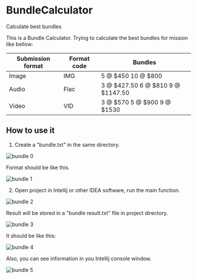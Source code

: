 # BundleCalculator
Calculate best bundles


This is a Bundle Calculator. Trying to calculate the best bundles for mission like bellow:

Submission format | Format code | Bundles
----------------- | ----------- | -------
Image | IMG | 5 @ $450 10 @ $800
Audio | Flac | 3 @ $427.50 6 @ $810 9 @ $1147.50
Video | VID | 3 @ $570 5 @ $900 9 @ $1530

## How to use it
1. Create a "bundle.txt" in the same directory. 

![bundle 0](https://user-images.githubusercontent.com/83932602/148603010-5ba7cc76-cd49-4d00-a5e6-c538fc9f183b.jpg)


Format should be like this.

![bundle 1](https://user-images.githubusercontent.com/83932602/148602926-db73306b-a161-4260-8634-e42595f8eb39.jpg)


2. Open project in Intellij or other IDEA software, run the main function.

![bundle 2](https://user-images.githubusercontent.com/83932602/148603153-01bb5aa3-6c0c-4bc7-8518-8cc536af05eb.jpg)


Result will be stored in a "bundle result.txt" file in project directory.

![bundle 3](https://user-images.githubusercontent.com/83932602/148603492-f76ecfc9-df41-4047-877c-2a171fb88190.jpg)


It should be like this:

![bundle 4](https://user-images.githubusercontent.com/83932602/148603514-4827b46a-789a-4744-8bfa-3ee6f0a3ffba.jpg)


Also, you can see information in you Intellij console window.

![bundle 5](https://user-images.githubusercontent.com/83932602/148603561-2e4d7fcb-2522-4272-9b0a-c8f14037e6bc.jpg)


